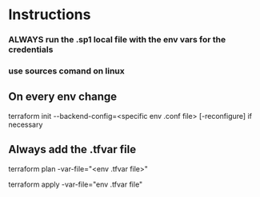 # Instructions
### ALWAYS run the .sp1 local file with the env vars for the credentials
### use sources comand on linux

## On every env change
terraform init --backend-config=<specific env .conf file> [-reconfigure] if necessary

## Always add the .tfvar file
terraform plan -var-file="<env .tfvar file>"

terraform apply -var-file="env .tfvar file"